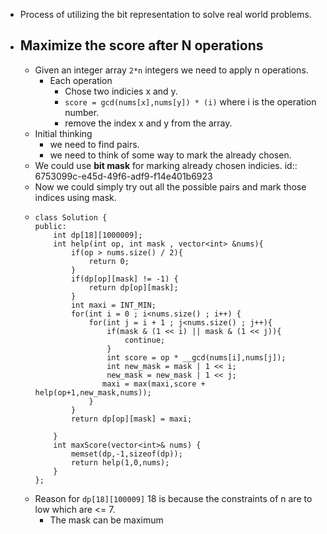 - Process of utilizing the bit representation to solve real world problems.
- ## Maximize the score after N operations
	- Given an integer array `2*n` integers we need to apply n operations.
		- Each operation
			- Chose two indicies x and y.
			- `score = gcd(nums[x],nums[y]) * (i)` where i is the operation number.
			- remove the index x and y from the array.
	- Initial thinking
		- we need to find pairs.
		- we need to think of some way to mark the already chosen.
	- We could use __bit mask__ for marking already chosen indicies.
	  id:: 6753099c-e45d-49f6-adf9-f14e401b6923
	- Now we could simply try out all the possible pairs and mark those indices using mask.
	- ```
	  class Solution {
	  public:
	      int dp[18][1000009]; 
	      int help(int op, int mask , vector<int> &nums){
	          if(op > nums.size() / 2){
	              return 0;
	          }
	          if(dp[op][mask] != -1) {
	              return dp[op][mask];
	          }
	          int maxi = INT_MIN;
	          for(int i = 0 ; i<nums.size() ; i++) {
	              for(int j = i + 1 ; j<nums.size() ; j++){
	                  if(mask & (1 << i) || mask & (1 << j)){
	                      continue;
	                  }
	                  int score = op * __gcd(nums[i],nums[j]);
	                  int new_mask = mask | 1 << i;
	                  new_mask = new_mask | 1 << j;
	                 maxi = max(maxi,score + help(op+1,new_mask,nums)); 
	              }
	          }
	          return dp[op][mask] = maxi;
	          
	      }
	      int maxScore(vector<int>& nums) {
	          memset(dp,-1,sizeof(dp));
	          return help(1,0,nums);
	      }
	  };
	  ```
	- Reason for `dp[18][100009]` 18 is because the constraints of n are to low which are <= 7.
		- The mask can be maximum